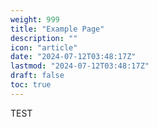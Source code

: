 ```yaml
---
weight: 999
title: "Example Page"
description: ""
icon: "article"
date: "2024-07-12T03:48:17Z"
lastmod: "2024-07-12T03:48:17Z"
draft: false
toc: true
---
```


TEST